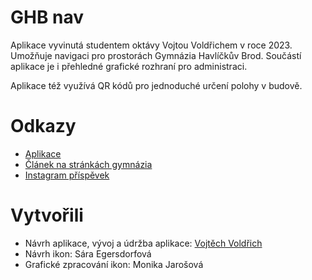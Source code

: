 # GHB nav

Aplikace vyvinutá studentem oktávy Vojtou Voldřichem v roce 2023. Umožňuje navigaci pro prostorách Gymnázia Havlíčkův Brod. Součástí aplikace je i přehledné grafické rozhraní pro administraci.

Aplikace též využívá QR kódů pro jednoduché určení polohy v budově.

# Odkazy

- [Aplikace](https://mapa.ghb.cz)
- [Článek na stránkách gymnázia](http://www.ghb.cz/view.php?nazevclanku=ghb-nav-skolni-navigace&cisloclanku=2024040002)
- [Instagram příspěvek](https://www.instagram.com/p/C5TLvXeIBvL/?img_index=1)

# Vytvořili

- Návrh aplikace, vývoj a údržba aplikace: [Vojtěch Voldřich](https://www.linkedin.com/in/vojtěch-voldřich)
- Návrh ikon: Sára Egersdorfová
- Grafické zpracování ikon: Monika Jarošová
